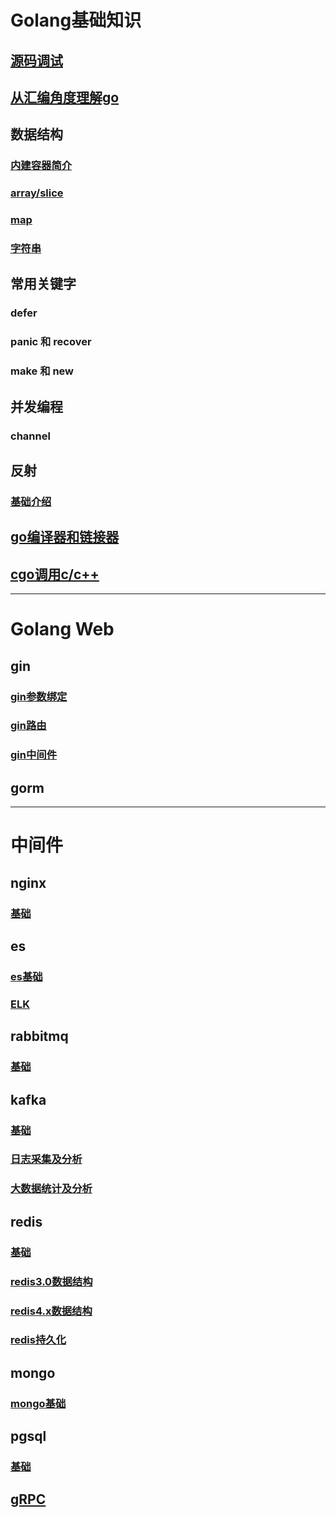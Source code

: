 # Golang基础知识
## [源码调试](./md/base/source/debug.md)
## [从汇编角度理解go](https://github.com/ymm135/TD4-4BIT-CPU/blob/master/go-asm.md) 

## 数据结构
### [内建容器简介](https://github.com/ymm135/go-coding/blob/main/docs/3_%E5%86%85%E5%BB%BA%E5%AE%B9%E5%99%A8.md)  
### [array/slice](https://github.com/ymm135/TD4-4BIT-CPU/blob/master/go-asm.md#go%E6%B1%87%E7%BC%96%E6%8C%87%E4%BB%A4%E5%AD%A6%E4%B9%A0)  
### [map](./md/base/map/map.md)
### [字符串](./md/base/string/string.md) 

## 常用关键字  
### defer  
### panic 和 recover
### make 和 new  

## 并发编程
### channel  

## 反射
### [基础介绍](https://github.com/ymm135/go-coding/blob/main/lang/reflect/README.md)

## [go编译器和链接器](https://github.com/ymm135/go-build)  
## [cgo调用c/c++](https://github.com/ymm135/go-coding/blob/main/lang/c_cpp/README.md)     


---
# Golang Web
## gin
### [gin参数绑定](./md/web/gin/gin-bind.md)  
### [gin路由](./md/web/gin/gin-router.md)    
### [gin中间件](./md/web/gin/gin-middleware.md)    

## gorm

---
# 中间件
## nginx
### [基础](md/middleware/nginx/nginx-base.md)  

## es 
### [es基础](md/middleware/es/es-base.md)
### [ELK](md/middleware/es/elk.md)  

## rabbitmq
### [基础](md/middleware/rabbitmq/rabbitmq-bases.md)

## kafka  
### [基础](md/middleware/kafka/kafka-base.md)  
### [日志采集及分析](md/middleware/kafka/kafka-log.md)  
### [大数据统计及分析](md/middleware/kafka/kafka-bigdata.md)   

## redis
### [基础](md/middleware/redis/redis-base.md)
### [redis3.0数据结构](./md/middleware/redis/redis-data-structure.md)  
### [redis4.x数据结构](./md/middleware/redis/redis4-data-structure.md)
### [redis持久化](./md/middleware/redis/redis-db.md)  

## mongo  
### [mongo基础](md/middleware/mongo/mongo-base.md)  

## pgsql
### [基础](md/middleware/pgsql/pgsql-base.md)  

## [gRPC](https://github.com/ymm135/go-coding/blob/main/lang/rpc/grpc/README.md)   
